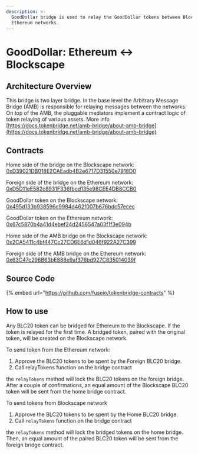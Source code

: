```yaml
---
description: >-
  GoodDollar bridge is used to relay the GoodDollar tokens between Blockscape and
  Ethereum networks.
---
```


# GoodDollar: Ethereum ↔ Blockscape

## Architecture Overview

This bridge is two layer bridge. In the base level the  Arbitrary Message Bridge \(AMB\) is responsible for relaying messages between the networks. On top of the AMB,  the pluggable mediators implement a contract logic of token relaying of various assets. More info [https://docs.tokenbridge.net/amb-bridge/about-amb-bridge](https://docs.tokenbridge.net/amb-bridge/about-amb-bridge)

## Contracts

Home side of the bridge on the Blockscape network: [0xD39021DB018E2CAEadb4B2e6717D31550e7918D0](https://scan.blockscape.net/address/0xD39021DB018E2CAEadb4B2e6717D31550e7918D0/transactions)

Foreign side of the bridge on the Ethereum network: [0xD5D11eE582c8931F336fbcd135e98CEE4DB8CCB0](https://etherscan.io/address/0xD5D11eE582c8931F336fbcd135e98CEE4DB8CCB0)

GoodDollar token on the Blockscape network: [0x495d133b938596c9984d462f007b676bdc57ecec](https://scan.blockscape.net/address/0x495d133B938596C9984d462F007B676bDc57eCEC/transactions)

GoodDollar token on the Ethereum network: [0x67c5870b4a41d4ebef24d2456547a03f1f3e094b](https://etherscan.io/address/0x67c5870b4a41d4ebef24d2456547a03f1f3e094b)

Home side of the AMB bridge on the Blockscape network: [0x2CA5411c4bf447Cc27CD6E6d1d046f922A27C399](https://scan.blockscape.net/address/0x2CA5411c4bf447Cc27CD6E6d1d046f922A27C399/transactions)

Foreign side of the AMB bridge on the Ethereum network: [0x63C47c296B63bE888e9af376bd927C835014039f](https://etherscan.io/address/0x63C47c296B63bE888e9af376bd927C835014039f)

## Source Code

{% embed url="https://github.com/fuseio/tokenbridge-contracts" %}

## How to use

Any BLC20 token can be bridged for Ethereum to the Blockscape. If the token is relayed for the first time. A bridged token, paired with the original token, will be created on the Blockscape network. 

To send token from the Ethereum network:

1. Approve the BLC20 tokens to be spent by the Foreign BLC20 bridge. 
2. Call relayTokens function on the bridge contract

the `relayTokens` method will lock the BLC20 tokens on the foreign bridge. After a couple of confirmations, an equal amount of the Blockscape BLC20 token will be sent from the home bridge contract.

To send tokens from Blockscape network

1. Approve the BLC20 tokens to be spent by the Home BLC20 bridge. 
2. Call `relayTokens` function on the bridge contract

the `relayTokens` method will lock the bridged tokens on the home bridge. Then, an equal amount of the paired BLC20 token will be sent from the foreign bridge contract.


